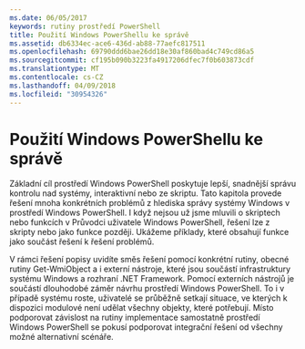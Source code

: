 ```yaml
---
ms.date: 06/05/2017
keywords: rutiny prostředí PowerShell
title: Použití Windows PowerShellu ke správě
ms.assetid: db6334ec-ace6-436d-ab88-77aefc817511
ms.openlocfilehash: 69790ddd6bae26dd18e30af860bad4c749cd86a5
ms.sourcegitcommit: cf195b090b3223fa4917206dfec7f0b603873cdf
ms.translationtype: MT
ms.contentlocale: cs-CZ
ms.lasthandoff: 04/09/2018
ms.locfileid: "30954326"
---
```

# <a name="using-windows-powershell-for-administration"></a>Použití Windows PowerShellu ke správě
Základní cíl prostředí Windows PowerShell poskytuje lepší, snadnější správu kontrolu nad systémy, interaktivní nebo ze skriptu. Tato kapitola provede řešení mnoha konkrétních problémů z hlediska správy systémy Windows v prostředí Windows PowerShell. I když nejsou už jsme mluvili o skriptech nebo funkcích v Průvodci uživatele Windows PowerShell, řešení lze z skripty nebo jako funkce později. Ukážeme příklady, které obsahují funkce jako součást řešení k řešení problémů.

V rámci řešení popisy uvidíte směs řešení pomocí konkrétní rutiny, obecné rutiny Get-WmiObject a i externí nástroje, které jsou součástí infrastruktury systému Windows a rozhraní .NET Framework. Pomocí externích nástrojů je součástí dlouhodobé záměr návrhu prostředí Windows PowerShell. To i v případě systému roste, uživatelé se průběžně setkají situace, ve kterých k dispozici modulové není udělat všechny objekty, které potřebují. Místo podporovat závislost na rutiny implementace samostatně prostředí Windows PowerShell se pokusí podporovat integrační řešení od všechny možné alternativní scénáře.